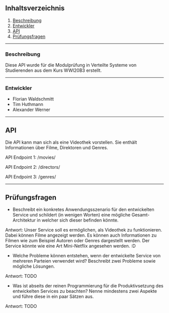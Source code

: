 ## Inhaltsverzeichnis
1. [Beschreibung](#beschreibung)
2. [Entwickler](#entwickler)
3. [API](#api)
4. [Prüfungsfragen](#prüfungsfragen)
***

### Beschreibung

Diese API wurde für die Modulprüfung in Verteilte Systeme von Studierenden aus dem Kurs WWI20B3 erstellt.
***
### Entwickler

* Florian Waldschmitt
* Tim Huthmann
* Alexander Werner
***

## API

Die API kann man sich als eine Videothek vorstellen. Sie enthält Informationen über Filme, Direktoren und Genres. 


API Endpoint 1:
/movies/

API Endpoint 2:
/directors/

API Endpoint 3:
/genres/

***
## Prüfungsfragen

* Beschreibt ein konkretes Anwendungsszenario für den entwickelten
Service und schildert (in wenigen Worten) eine mögliche
Gesamt-Architektur in welcher sich dieser befinden könnte.

Antwort: Unser Service soll es ermöglichen, als Videothek zu funktionieren. Dabei können Filme angezeigt werden. Es können auch Informationen zu Filmen wie zum Beispiel Autoren oder Genres dargestellt werden. Der Service könnte wie eine Art Mini-Netflix angesehen werden. :D

* Welche Probleme können entstehen, wenn der entwickelte Service von
mehreren Parteien verwendet wird? Beschreibt zwei Probleme sowie
mögliche Lösungen.

Antwort: TODO

* Was ist abseits der reinen Programmierung für die Produktivsetzung des
entwickelten Services zu beachten? Nenne mindestens zwei Aspekte und
führe diese in ein paar Sätzen aus.

Antwort: TODO



